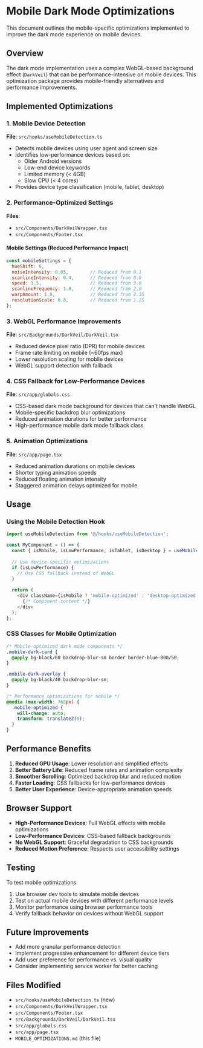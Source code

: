 # Mobile Dark Mode Optimizations

This document outlines the mobile-specific optimizations implemented to improve the dark mode experience on mobile devices.

## Overview

The dark mode implementation uses a complex WebGL-based background effect (`DarkVeil`) that can be performance-intensive on mobile devices. This optimization package provides mobile-friendly alternatives and performance improvements.

## Implemented Optimizations

### 1. Mobile Device Detection

**File**: `src/hooks/useMobileDetection.ts`

- Detects mobile devices using user agent and screen size
- Identifies low-performance devices based on:
  - Older Android versions
  - Low-end device keywords
  - Limited memory (< 4GB)
  - Slow CPU (< 4 cores)
- Provides device type classification (mobile, tablet, desktop)

### 2. Performance-Optimized Settings

**Files**: 
- `src/Components/DarkVeilWrapper.tsx`
- `src/Components/Footer.tsx`

#### Mobile Settings (Reduced Performance Impact)
```javascript
const mobileSettings = {
  hueShift: 0,
  noiseIntensity: 0.05,        // Reduced from 0.1
  scanlineIntensity: 0.4,      // Reduced from 0.8
  speed: 1.5,                  // Reduced from 3.0
  scanlineFrequency: 1.0,      // Reduced from 2.0
  warpAmount: 1.0,             // Reduced from 2.35
  resolutionScale: 0.8,        // Reduced from 1.25
};
```

### 3. WebGL Performance Improvements

**File**: `src/Backgrounds/DarkVeil/DarkVeil.tsx`

- Reduced device pixel ratio (DPR) for mobile devices
- Frame rate limiting on mobile (~60fps max)
- Lower resolution scaling for mobile devices
- WebGL support detection with fallback

### 4. CSS Fallback for Low-Performance Devices

**File**: `src/app/globals.css`

- CSS-based dark mode background for devices that can't handle WebGL
- Mobile-specific backdrop blur optimizations
- Reduced animation durations for better performance
- High-performance mobile dark mode fallback class

### 5. Animation Optimizations

**File**: `src/app/page.tsx`

- Reduced animation durations on mobile devices
- Shorter typing animation speeds
- Reduced floating animation intensity
- Staggered animation delays optimized for mobile

## Usage

### Using the Mobile Detection Hook

```typescript
import useMobileDetection from '@/hooks/useMobileDetection';

const MyComponent = () => {
  const { isMobile, isLowPerformance, isTablet, isDesktop } = useMobileDetection();
  
  // Use device-specific optimizations
  if (isLowPerformance) {
    // Use CSS fallback instead of WebGL
  }
  
  return (
    <div className={isMobile ? 'mobile-optimized' : 'desktop-optimized'}>
      {/* Component content */}
    </div>
  );
};
```

### CSS Classes for Mobile Optimization

```css
/* Mobile-optimized dark mode components */
.mobile-dark-card {
  @apply bg-black/60 backdrop-blur-sm border border-blue-800/50;
}

.mobile-dark-overlay {
  @apply bg-black/40 backdrop-blur-sm;
}

/* Performance optimizations for mobile */
@media (max-width: 768px) {
  .mobile-optimized {
    will-change: auto;
    transform: translateZ(0);
  }
}
```

## Performance Benefits

1. **Reduced GPU Usage**: Lower resolution and simplified effects
2. **Better Battery Life**: Reduced frame rates and animation complexity
3. **Smoother Scrolling**: Optimized backdrop blur and reduced motion
4. **Faster Loading**: CSS fallbacks for low-performance devices
5. **Better User Experience**: Device-appropriate animation speeds

## Browser Support

- **High-Performance Devices**: Full WebGL effects with mobile optimizations
- **Low-Performance Devices**: CSS-based fallback backgrounds
- **No WebGL Support**: Graceful degradation to CSS backgrounds
- **Reduced Motion Preference**: Respects user accessibility settings

## Testing

To test mobile optimizations:

1. Use browser dev tools to simulate mobile devices
2. Test on actual mobile devices with different performance levels
3. Monitor performance using browser performance tools
4. Verify fallback behavior on devices without WebGL support

## Future Improvements

- Add more granular performance detection
- Implement progressive enhancement for different device tiers
- Add user preference for performance vs. visual quality
- Consider implementing service worker for better caching

## Files Modified

- `src/hooks/useMobileDetection.ts` (new)
- `src/Components/DarkVeilWrapper.tsx`
- `src/Components/Footer.tsx`
- `src/Backgrounds/DarkVeil/DarkVeil.tsx`
- `src/app/globals.css`
- `src/app/page.tsx`
- `MOBILE_OPTIMIZATIONS.md` (this file)
